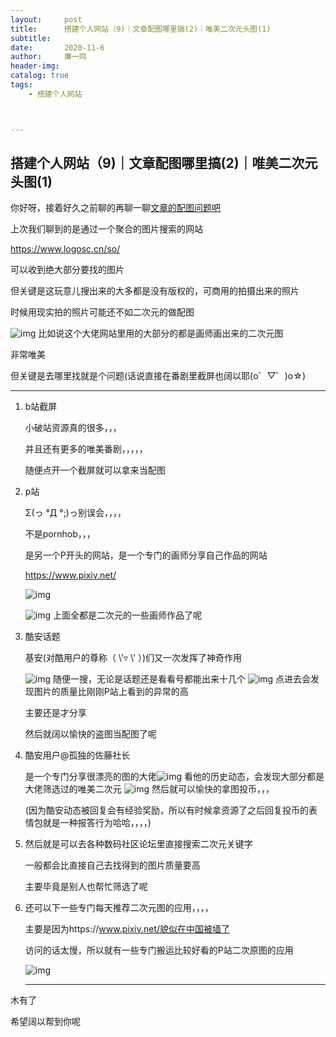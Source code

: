 ```yaml
---
layout:     post
title:      搭建个人网站（9)｜文章配图哪里搞(2)｜唯美二次元头图(1)
subtitle:   
date:       2020-11-6
author:     廉一鸣
header-img: 
catalog: true
tags:
    - 搭建个人网站



---
```


## 搭建个人网站（9)｜文章配图哪里搞(2)｜唯美二次元头图(1)

你好呀，接着好久之前聊的再聊一聊[文章的配图问题吧](https://mp.weixin.qq.com/s?__biz=MzI4Nzc2MzA3OQ==&mid=2247485332&idx=1&sn=4cd8edc643e0742d7bed5465b3a476ab&scene=21#wechat_redirect)

上次我们聊到的是通过一个聚合的图片搜索的网站

https://www.logosc.cn/so/

可以收到绝大部分要找的图片

但关键是这玩意儿搜出来的大多都是没有版权的，可商用的拍摄出来的照片

时候用现实拍的照片可能还不如二次元的做配图

![img](https://mmbiz.qpic.cn/mmbiz_jpg/tMsLbdfwxoMKicWDL40DIjzciahuYCo6ynKNAwMI5vF69PnHXjhF9bMFJ7qavhw1EWgPmXaBl9De0SBAJT4K64dQ/640?wx_fmt=jpeg&tp=webp&wxfrom=5&wx_lazy=1&wx_co=1)
比如说这个大佬网站里用的大部分的都是画师画出来的二次元图

非常唯美

但关键是去哪里找就是个问题(话说直接在番剧里截屏也阔以耶(o゜▽゜)o☆)

------

1. b站截屏

   小破站资源真的很多，，，

   并且还有更多的唯美番剧，，，，，

   随便点开一个截屏就可以拿来当配图

2. p站

   Σ(っ °Д °;)っ别误会，，，，

   不是pornhob，，，

   是另一个P开头的网站，是一个专门的画师分享自己作品的网站

   https://www.pixiv.net/

   ![img](https://mmbiz.qpic.cn/mmbiz_jpg/tMsLbdfwxoMKicWDL40DIjzciahuYCo6yngWOImxhiciaibrOGhViaictfiaCpLg5JTKvlvskT1t8WtYibPLy9ILwC72U4Q/640?wx_fmt=jpeg&tp=webp&wxfrom=5&wx_lazy=1&wx_co=1)

   ![img](https://mmbiz.qpic.cn/mmbiz_jpg/tMsLbdfwxoMKicWDL40DIjzciahuYCo6ynibrlm6MnBsSCVEnBPHDLeYrEUvqdt3qZKmX79oCwWw0h3fo5PEqVIyw/640?wx_fmt=jpeg&tp=webp&wxfrom=5&wx_lazy=1&wx_co=1)
   上面全都是二次元的一些画师作品了呢

3. 酷安话题

   基安(对酷用户的尊称（ \\'▿ \\' ）)们又一次发挥了神奇作用

   ![img](https://mmbiz.qpic.cn/mmbiz_jpg/tMsLbdfwxoMKicWDL40DIjzciahuYCo6ynX1usEQicDdrhKY7jqncBJIPuMtFia8Juq5KQ835LuNJ7suI4RC8gsPdw/640?wx_fmt=jpeg&tp=webp&wxfrom=5&wx_lazy=1&wx_co=1)
   随便一搜，无论是话题还是看看号都能出来十几个
   ![img](https://mmbiz.qpic.cn/mmbiz_jpg/tMsLbdfwxoMKicWDL40DIjzciahuYCo6ynDcDCFCXldhH7w3XX36MdxVLlsLqsevQykgErj5X6NiaYoDmBxRuyDpw/640?wx_fmt=jpeg&tp=webp&wxfrom=5&wx_lazy=1&wx_co=1)
   点进去会发现图片的质量比刚刚P站上看到的异常的高

   主要还是才分享

   然后就阔以愉快的盗图当配图了呢

   

4. 酷安用户@孤独的佐藤社长

   是一个专门分享很漂亮的图的大佬![img](https://mmbiz.qpic.cn/mmbiz_jpg/tMsLbdfwxoMKicWDL40DIjzciahuYCo6ynbLtOFb2QCYsDuhhLNJcC9KhaCdNxoFib6YY9PTa4mic2IChEe0hdLAHw/640?wx_fmt=jpeg&tp=webp&wxfrom=5&wx_lazy=1&wx_co=1)
   看他的历史动态，会发现大部分都是大佬筛选过的唯美二次元
   ![img](https://mmbiz.qpic.cn/mmbiz_jpg/tMsLbdfwxoMKicWDL40DIjzciahuYCo6ynvHhZaiaXNWsiahOnDnzhqPptfVcicacWjOiclMroSECSjXDVgneHqiamR3g/640?wx_fmt=jpeg&tp=webp&wxfrom=5&wx_lazy=1&wx_co=1)
   然后就可以愉快的拿图投币，，，

   (因为酷安动态被回复会有经验奖励，所以有时候拿资源了之后回复投币的表情包就是一种报答行为哈哈，，，，)

   

   

   

5. 然后就是可以去各种数码社区论坛里直接搜索二次元关键字

   一般都会比直接自己去找得到的图片质量要高

   主要毕竟是别人也帮忙筛选了呢

   

6. 还可以下一些专门每天推荐二次元图的应用，，，，

   主要是因为https://www.pixiv.net/貌似在中国被墙了

   访问的话太慢，所以就有一些专门搬运比较好看的P站二次原图的应用

   ![img](https://mmbiz.qpic.cn/mmbiz_png/tMsLbdfwxoMKicWDL40DIjzciahuYCo6ynVmZvyyicCINTTEVsg6TwOzJDgoVLXmJyicfBZXl6At5mTGV7ta54SuVA/640?wx_fmt=png&tp=webp&wxfrom=5&wx_lazy=1&wx_co=1)

   

   

   ------

   

木有了

希望阔以帮到你呢